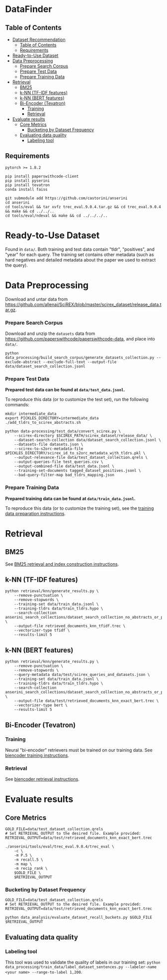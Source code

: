 # DataFinder

## Table of Contents

- [Dataset Recommendation](#dataset-recommendation)
  - [Table of Contents](#table-of-contents)
  - [Requirements](#requirements)
- [Ready-to-Use Dataset](#ready-to-use-dataset)
- [Data Preprocessing](#data-preprocessing)
    - [Prepare Search Corpus](#prepare-search-corpus)
    - [Prepare Test Data](#prepare-test-data)
    - [Prepare Training Data](#prepare-training-data)
- [Retrieval](#retrieval)
  - [BM25](#bm25)
  - [k-NN (TF-IDF features)](#k-nn-tf-idf-features)
  - [k-NN (BERT features)](#k-nn-bert-features)
  - [Bi-Encoder (Tevatron)](#bi-encoder-tevatron)
    - [Training](#training)
    - [Retrieval](#retrieval-1)
- [Evaluate results](#evaluate-results)
  - [Core Metrics](#core-metrics)
    - [Bucketing by Dataset Frequency](#bucketing-by-dataset-frequency)
  - [Evaluating data quality](#evaluating-data-quality)
    - [Labeling tool](#labeling-tool)

## Requirements
```
pytorch >= 1.8.2
```

```
pip install paperswithcode-client
pip install pyserini
pip install tevatron
conda install faiss
```

```
git submodule add https://github.com/castorini/anserini
cd anserini
cd tools/eval && tar xvfz trec_eval.9.0.4.tar.gz && cd trec_eval.9.0.4 && make && cd ../../..
cd tools/eval/ndeval && make && cd ../../../..
```



# Ready-to-Use Dataset
Found in `data/`. Both training and test data contain "tldr", "positives", and "year" for each query. The training set contains other metadata (such as hard negatives and detailed metadata about the paper we used to extract the query).

# Data Preprocessing
Download and untar data from https://github.com/allenai/SciREX/blob/master/scirex_dataset/release_data.tar.gz.
### Prepare Search Corpus
Download and unzip the `datasets` data from https://github.com/paperswithcode/paperswithcode-data, and place into `data/`.

`python data_processing/build_search_corpus/generate_datasets_collection.py --exclude-abstract --exclude-full-text --output-file data/dataset_search_collection.jsonl`

### Prepare Test Data
**Prepared test data can be found at `data/test_data.jsonl`.**

To reproduce this data (or to customize the test set), run the following commands:

```
mkdir intermediate_data
export PICKLES_DIRECTORY=intermediate_data
./add_tldrs_to_scirex_abstracts.sh

python data-processing/test_data/convert_scirex.py \
    --scirex-directory $SCIREX_PATH/scirex_dataset/release_data/ \
    --dataset-search-collection data/dataset_search_collection.jsonl \
    --datasets-file datasets.json \
    --scirex-to-s2orc-metadata-file $PICKLES_DIRECTORY/scirex_id_to_s2orc_metadata_with_tldrs.pkl \
    --output-relevance-file data/test_dataset_collection.qrels \
    --output-queries-file test_queries.csv \
    --output-combined-file data/test_data.jsonl \
    --training-set-documents tagged_dataset_positives.jsonl \
    --bad-query-filter-map bad_tldrs_mapping.json
```

### Prepare Training Data
**Prepared training data can be found at `data/train_data.jsonl`.**

To reproduce this data (or to customize the training set), see the [training data preparation instructions](data_processing/train_data/README.md).

# Retrieval

## BM25
See [BM25 retrieval and index construction instructions](retrieval/bm25/README.md).

## k-NN (TF-IDF features)
```
python retrieval/knn/generate_results.py \
    --remove-punctuation \
    --remove-stopwords \
    --training-set data/train_data.jsonl \
    --training-tldrs data/train_tldrs.hypo \
    --search-collection anserini_search_collections/dataset_search_collection_no_abstracts_or_paper_text/documents.jsonl \
    --output-file retrieved_documents_knn_tfidf.trec \
    --vectorizer-type tfidf \
    --results-limit 5
```

## k-NN (BERT features)
```
python retrieval/knn/generate_results.py \
    --remove-punctuation \
    --remove-stopwords \
    --query-metadata data/test/scirex_queries_and_datasets.json \
    --training-set data/train_data.jsonl \
    --training-tldrs data/train_tldrs.hypo \
    --search-collection anserini_search_collections/dataset_search_collection_no_abstracts_or_paper_text/documents.jsonl \
    --output-file data/test/retrieved_documents_knn_exact_bert.trec \
    --vectorizer-type bert \
    --results-limit 5
```

## Bi-Encoder (Tevatron)
### Training
Neural "bi-encoder" retrievers must be trained on our training data. See [biencoder training instructions](retrieval/biencoder/tevatron_scripts/README.md#Training).

### Retrieval
See [biencoder retrieval instructions](retrieval/biencoder/tevatron_scripts/README.md#Retrieval).


# Evaluate results
## Core Metrics
```
GOLD_FILE=data/test_dataset_collection.qrels
# Set RETRIEVAL_OUTPUT to the desired file. Example provided:
RETRIEVAL_OUTPUT=data/test/retrieved_documents_knn_exact_bert.trec

./anserini/tools/eval/trec_eval.9.0.4/trec_eval \
    -c \
    -m P.5 \
    -m recall.5 \
    -m map \
    -m recip_rank \
    $GOLD_FILE \
    $RETRIEVAL_OUTPUT
```

### Bucketing by Dataset Frequency
```
GOLD_FILE=data/test_dataset_collection.qrels
# Set RETRIEVAL_OUTPUT to the desired file. Example provided:
RETRIEVAL_OUTPUT=data/test/retrieved_documents_knn_exact_bert.trec

python data_analysis/evaluate_dataset_recall_buckets.py $GOLD_FILE $RETRIEVAL_OUTPUT
```

## Evaluating data quality
### Labeling tool
This tool was used to validate the quality of labels in our training set:
`python data_processing/train_data/label_dataset_sentences.py --labeler-name <your name> --range-to-label 1,200`.

